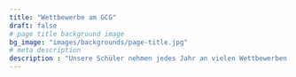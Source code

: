 ```yaml
---
title: "Wettbewerbe am GCG"
draft: false
# page title background image
bg_image: "images/backgrounds/page-title.jpg"
# meta description
description : "Unsere Schüler nehmen jedes Jahr an vielen Wettbewerben teil. Die meisten davon sind hier aufgelistet. Die Liste ist nach Fächern sortiert."
---
```

